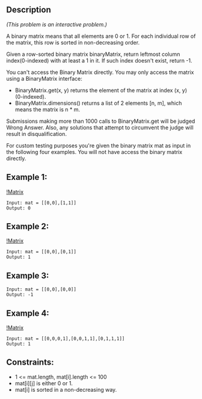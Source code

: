 ## Description

*(This problem is an interactive problem.)*

A binary matrix means that all elements are 0 or 1. For each individual row of the matrix, this row is sorted in non-decreasing order.

Given a row-sorted binary matrix binaryMatrix, return leftmost column index(0-indexed) with at least a 1 in it. If such index doesn't exist, return -1.

You can't access the Binary Matrix directly.  You may only access the matrix using a BinaryMatrix interface:
* BinaryMatrix.get(x, y) returns the element of the matrix at index (x, y) (0-indexed).
* BinaryMatrix.dimensions() returns a list of 2 elements [n, m], which means the matrix is n * m.

Submissions making more than 1000 calls to BinaryMatrix.get will be judged Wrong Answer.  Also, any solutions that attempt to circumvent the judge will result in disqualification.

For custom testing purposes you're given the binary matrix mat as input in the following four examples. You will not have access the binary matrix directly.

 
## Example 1:

[!Matrix](https://assets.leetcode.com/uploads/2019/10/25/untitled-diagram-5.jpg)

```
Input: mat = [[0,0],[1,1]]
Output: 0
```

## Example 2:

[!Matrix](https://assets.leetcode.com/uploads/2019/10/25/untitled-diagram-4.jpg)

```
Input: mat = [[0,0],[0,1]]
Output: 1
```

## Example 3:


```
Input: mat = [[0,0],[0,0]]
Output: -1
```

## Example 4:

[!Matrix](https://assets.leetcode.com/uploads/2019/10/25/untitled-diagram-6.jpg)

```
Input: mat = [[0,0,0,1],[0,0,1,1],[0,1,1,1]]
Output: 1
``` 

## Constraints:

* 1 <= mat.length, mat[i].length <= 100
* mat[i][j] is either 0 or 1.
* mat[i] is sorted in a non-decreasing way.